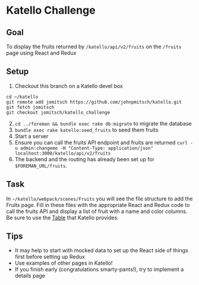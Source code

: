 # Katello Challenge


## Goal

To display the fruits returned by `/katello/api/v2/fruits` on the `/fruits` page using React and Redux


## Setup

1. Checkout this branch on a Katello devel box
```
cd ~/katello
git remote add jomitsch https://github.com/johnpmitsch/katello.git
git fetch jomitsch
git checkout jomitsch/katello_challenge
```
2. `cd ../foreman && bundle exec rake db:migrate` to migrate the database
3. `bundle exec rake katello:seed_fruits` to seed them fruits
4. Start a server
5. Ensure you can call the fruits API endpoint and fruits are returned `curl -u admin:changeme -H "Content-Type: application/json" localhost:3000/katello/api/v2/fruits`
6. The backend and the routing has already been set up for `$FOREMAN_URL/fruits`.

## Task

In `~/katello/webpack/scenes/Fruits` you will see the file structure to add the Fruits page. Fill in these files with the appropriate React and Redux code to call the fruits API and display a list of fruit with a name and color columns. Be sure to use the [Table](https://github.com/Katello/katello/tree/master/webpack/move_to_foreman/components/common/table) that Katello provides.

## Tips

- It may help to start with mocked data to set up the React side of things first before setting up Redux
- Use examples of other pages in Katello!
- If you finish early (congratulations smarty-pants!), try to implement a details page
